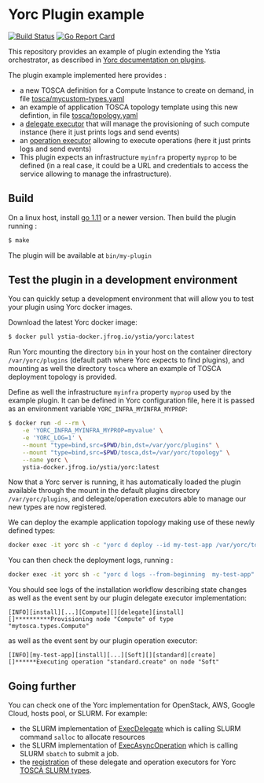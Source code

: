 # Yorc Plugin example

[![Build Status](https://travis-ci.org/ystia/yorc-plugin-example.svg?branch=master)](https://travis-ci.org/ystia/yorc-plugin-example) [![Go Report Card](https://goreportcard.com/badge/github.com/ystia/yorc-plugin-example)](https://goreportcard.com/report/github.com/ystia/yorc-plugin-example)

This repository provides an example of plugin extending the Ystia orchestrator, as described in [Yorc documentation on plugins](https://yorc.readthedocs.io/en/latest/plugins.html).

The plugin example implemented here provides :

* a new TOSCA definition for a Compute Instance to create on demand, in file [tosca/mycustom-types.yaml](https://github.com/ystia/yorc-plugin-example/blob/master/tosca/mycustom-types.yaml)
* an example of application TOSCA topology template using this new defintion, in file [tosca/topology.yaml](https://github.com/ystia/yorc-plugin-example/blob/master/tosca/topology.yaml)
* a [delegate executor](https://github.com/ystia/yorc-plugin-example/blob/master/src/delegate.go) that will manage the provisioning of such compute instance (here it just prints logs and send events)
* an [operation executor](https://github.com/ystia/yorc-plugin-example/blob/master/src/operation.go) allowing to execute operations (here it just prints logs and send events)
* This plugin expects an infrastructure `myinfra` property `myprop` to be defined (in a real case, it could be a URL and credentials to access the service allowing to manage the infrastructure).

## Build

On a linux host, install [go 1.11](https://golang.org/dl/) or a newer version.
Then build the plugin running :

```bash
$ make
```

The plugin will be available at `bin/my-plugin`

## Test the plugin in a development environment

You can quickly setup a development environment that will allow you to test your plugin using Yorc docker images.

Download the latest Yorc docker image:

```bash
$ docker pull ystia-docker.jfrog.io/ystia/yorc:latest
```

Run Yorc mounting the directory `bin` in your host on the container directory `/var/yorc/plugins` (default path where Yorc expects to find plugins),
and mounting as well the directory `tosca` where an example of TOSCA deployment topology is provided.

Define as well the infrastructure `myinfra` property `myprop` used by the example plugin. It can be defined in Yorc configuration file, here it is passed as an environment variable `YORC_INFRA_MYINFRA_MYPROP`:

```bash
$ docker run -d --rm \
    -e 'YORC_INFRA_MYINFRA_MYPROP=myvalue' \
    -e 'YORC_LOG=1' \
    --mount "type=bind,src=$PWD/bin,dst=/var/yorc/plugins" \
    --mount "type=bind,src=$PWD/tosca,dst=/var/yorc/topology" \
    --name yorc \
    ystia-docker.jfrog.io/ystia/yorc:latest
```

Now that a Yorc server is running, it has automatically loaded the plugin available through the mount in the default plugins directory `/var/yorc/plugins`, and delegate/operation executors able to manage our new types are now registered.

We can deploy the example application topology making use of these newly defined types:

```bash
docker exec -it yorc sh -c "yorc d deploy --id my-test-app /var/yorc/topology/topology.yaml"
```

You can then check the deployment logs, running :

```bash
docker exec -it yorc sh -c "yorc d logs --from-beginning  my-test-app"
```

You should see logs of the installation workflow describing state changes as well as the event sent by our plugin delegate executor implementation:

```
[INFO][install][...][Compute][][delegate][install][]**********Provisioning node "Compute" of type "mytosca.types.Compute"
```

as well as the event sent by our plugin operation executor:
```
[INFO][my-test-app][install][...][Soft][][standard][create][]******Executing operation "standard.create" on node "Soft"
```

## Going further

You can check one of the Yorc implementation for OpenStack, AWS, Google Cloud, hosts pool, or SLURM.
For example:

* the SLURM implementation of [ExecDelegate](https://github.com/ystia/yorc/blob/v3.2.0-M4/prov/slurm/executor.go#L84) which is calling SLURM command `salloc` to allocate resources
* the SLURM implementation of [ExecAsyncOperation](https://github.com/ystia/yorc/blob/v3.2.0-M4/prov/slurm/executor.go#L64) which is calling SLURM `sbatch` to submit a job.
* the [registration](https://github.com/ystia/yorc/blob/v3.2.0-M4/prov/slurm/init.go#L28) of these delegate and operation executors for Yorc [TOSCA SLURM types](https://github.com/ystia/yorc/blob/v3.2.0-M4/data/tosca/yorc-slurm-types.yml).
